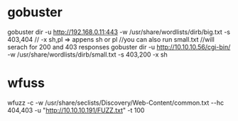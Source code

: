 # gobuster
gobuster  dir -u http://192.168.0.11:443 -w /usr/share/wordlists/dirb/big.txt -s 403,404
// -x sh,pl => appens sh or pl
//you can also run small.txt 
//will serach for 200 and 403 responses
gobuster dir -u http://10.10.10.56/cgi-bin/ -w /usr/share/wordlists/dirb/small.txt -s 403,200 -x sh

# wfuss
wfuzz -c -w /usr/share/seclists/Discovery/Web-Content/common.txt --hc 404,403 -u "http://10.10.10.191/FUZZ.txt" -t 100